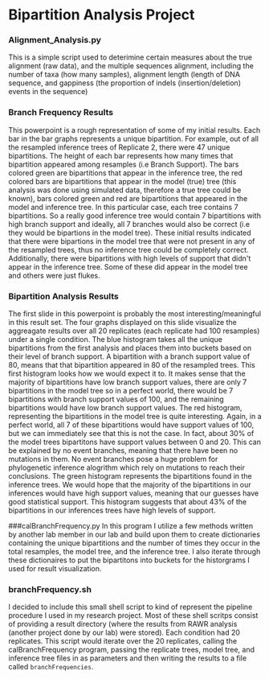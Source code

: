 # Bipartition Analysis Project



### Alignment_Analysis.py
This is a simple script used to deterimine certain measures about the true alignment (raw data), and the multiple sequences alignment, 
including the number of taxa (how many samples), alignment length (length of DNA sequence, and gappiness (the proportion of indels (insertion/deletion)
events in the sequence)

### Branch Frequency Results
This powerpoint is a rough representation of some of my initial results. Each bar in the bar graphs represents a unique bipartition. For example,
out of all the resampled inference trees of Replicate 2, there were 47 unique bipartitions. The height of each bar represents how many times that 
bipartition appeared among resamples (i.e Branch Support). The bars colored green are bipartitions that appear in the inference tree,
the red colored bars are bipartitions that appear in the model (true) tree (this analysis was done using simulated data, therefore a true tree
could be known), bars colored green and red are bipartitions that appeared in the model and inference tree. In this particular case, each tree 
contains 7 bipartitions. So a really good inference tree would contain 7 bipartitions with high branch support and ideally, all 7 branches
would also be correct (i.e they would be bipartions in the model tree). These initial results indicated that there were bipartions in the model
tree that were not present in any of the resampled trees, thus no inference tree could be completely correct. Additionally, there were bipartitions
with high levels of support that didn't appear in the inference tree. Some of these did appear in the model tree and others were just flukes.

### Bipartition Analysis Results
The first slide in this powerpoint is probably the most interesting/meaningful in this result set. The four graphs displayed on this slide visualize
the aggreagate results over all 20 replicates (each replicate had 100 resamples) under a single condition. 
The blue histogram takes all the unique bipartitions from the first analysis and places them into buckets based on their level of branch support. A bipartition with a branch support
value of 80, means that that bipartition appeared in 80 of the resampled trees. This first histogram looks how we would expect it to. It makes sense
that the majority of bipartitions have low branch support values, there are only 7 bipartitions in the model tree so in a perfect world, there would
be 7 bipartitions with branch support values of 100, and the remaining bipartitions would have low branch support values.
The red histogram, representing the bipartitions in the model tree is quite interesting. Again, in a perfect world, all 7 of these bipartitions
would have support values of 100, but we can immediately see that this is not the case. In fact, about 30% of the model trees bipartitons have
support values between 0 and 20. This can be explained by no event branches, meaning that there have been no mutations in them. No event branches
pose a huge problem for phylogenetic inference alogrithm which rely on mutations to reach their conclusions.
The green histogram represents the bipartitions found in the inference trees. We would hope that the majority of the bipartitions in our inferences
would have high support values, meaning that our guesses have good statistical support. This histogram suggests that about 43% of the bipartitions
in our inferences trees have high levels of support.


###calBranchFrequency.py
In this program I utilize a few methods written by another lab member in our lab and build upon them to create dictionaries containing the unique bipartitions
and the number of times they occur in the total resamples, the model tree, and the inference tree. I also iterate through these dictionaires to put the bipartitons
into buckets for the historgrams I used for result visualization.

### branchFrequency.sh
I decided to include this small shell script to kind of represent the pipeline procedure I used in my research project. Most of these shell scritps
consist of providing a result directory (where the results from RAWR analysis (another project done by our lab) were stored). Each condition 
had 20 replicates. This script would iterate over the 20 replicates, calling the calBranchFrequency program, passing the replicate trees, model tree,
and inference tree files in as parameters and then writing the results to a file called `branchFrequencies`.
